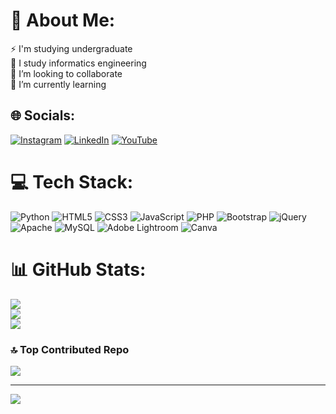 # 💫 About Me:
⚡ I'm studying undergraduate<br>🤝 I study informatics engineering<br>👯 I’m looking to collaborate<br>🌱 I’m currently learning<br>

## 🌐 Socials:
[![Instagram](https://img.shields.io/badge/Instagram-%23E4405F.svg?logo=Instagram&logoColor=white)](https://instagram.com/https://www.instagram.com/allkssllm/) [![LinkedIn](https://img.shields.io/badge/LinkedIn-%230077B5.svg?logo=linkedin&logoColor=white)](https://linkedin.com/in/https://www.linkedin.com/in/alaikassalam-alaikassalam-38823933b/) [![YouTube](https://img.shields.io/badge/YouTube-%23FF0000.svg?logo=YouTube&logoColor=white)](https://youtube.com/@https://www.youtube.com/@alaikassalam-f4j) 

# 💻 Tech Stack:
![Python](https://img.shields.io/badge/python-3670A0?style=flat&logo=python&logoColor=ffdd54) ![HTML5](https://img.shields.io/badge/html5-%23E34F26.svg?style=flat&logo=html5&logoColor=white) ![CSS3](https://img.shields.io/badge/css3-%231572B6.svg?style=flat&logo=css3&logoColor=white) ![JavaScript](https://img.shields.io/badge/javascript-%23323330.svg?style=flat&logo=javascript&logoColor=%23F7DF1E) ![PHP](https://img.shields.io/badge/php-%23777BB4.svg?style=flat&logo=php&logoColor=white) ![Bootstrap](https://img.shields.io/badge/bootstrap-%238511FA.svg?style=flat&logo=bootstrap&logoColor=white) ![jQuery](https://img.shields.io/badge/jquery-%230769AD.svg?style=flat&logo=jquery&logoColor=white) ![Apache](https://img.shields.io/badge/apache-%23D42029.svg?style=flat&logo=apache&logoColor=white) ![MySQL](https://img.shields.io/badge/mysql-4479A1.svg?style=flat&logo=mysql&logoColor=white) ![Adobe Lightroom](https://img.shields.io/badge/Adobe%20Lightroom-31A8FF.svg?style=flat&logo=Adobe%20Lightroom&logoColor=white) ![Canva](https://img.shields.io/badge/Canva-%2300C4CC.svg?style=flat&logo=Canva&logoColor=white)
# 📊 GitHub Stats:
![](https://github-readme-stats.vercel.app/api?username=alaikassalam&theme=dark&hide_border=false&include_all_commits=true&count_private=true)<br/>
![](https://github-readme-streak-stats.herokuapp.com/?user=alaikassalam&theme=dark&hide_border=false)<br/>
![](https://github-readme-stats.vercel.app/api/top-langs/?username=alaikassalam&theme=dark&hide_border=false&include_all_commits=true&count_private=true&layout=compact)

### 🔝 Top Contributed Repo
![](https://github-contributor-stats.vercel.app/api?username=alaikassalam&limit=5&theme=dark&combine_all_yearly_contributions=true)

---
[![](https://visitcount.itsvg.in/api?id=alaikassalam&icon=0&color=0)](https://visitcount.itsvg.in)

<!-- Proudly created with GPRM ( https://gprm.itsvg.in ) -->
